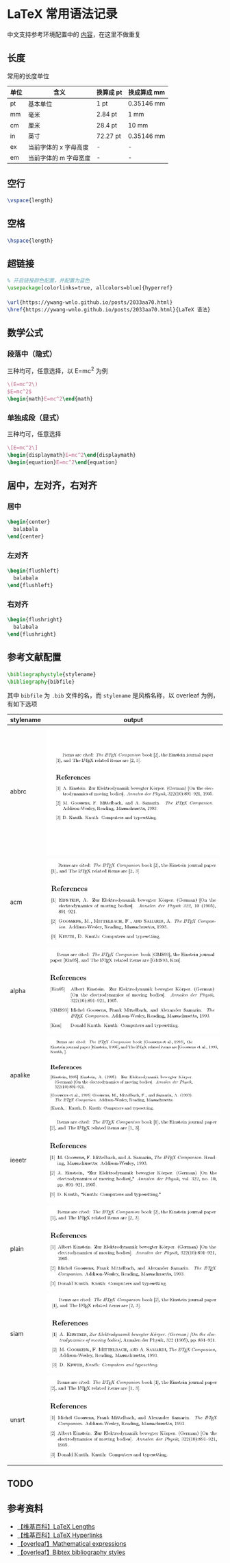 # LaTeX 常用语法记录


中文支持参考环境配置中的 [内容](/posts/4f94956/#中文支持)，在这里不做重复

## 长度

常用的长度单位

| 单位 | 含义                  | 换算成 pt | 换成算成 mm |
| ---- | --------------------- | --------- | ----------- |
| pt   | 基本单位              | 1 pt      | 0.35146 mm  |
| mm   | 毫米                  | 2.84 pt   | 1 mm        |
| cm   | 厘米                  | 28.4 pt   | 10 mm       |
| in   | 英寸                  | 72.27 pt  | 0.35146 mm  |
| ex   | 当前字体的 x 字母高度 | -         | -           |
| em   | 当前字体的 m 字母宽度 | -         | -           |

## 空行

```tex
\vspace{length}
```

## 空格

```tex
\hspace{length}
```

## 超链接

```tex
% 开启链接颜色配置，并配置为蓝色
\usepackage[colorlinks=true, allcolors=blue]{hyperref}

\url{https://ywang-wnlo.github.io/posts/2033aa70.html}
\href{https://ywang-wnlo.github.io/posts/2033aa70.html}{LaTeX 语法}
```

## 数学公式

### 段落中（隐式）

三种均可，任意选择，以 E=mc<sup>2</sup> 为例

```tex
\(E=mc^2\)
$E=mc^2$
\begin{math}E=mc^2\end{math}
```

### 单独成段（显式）

三种均可，任意选择

```tex
\[E=mc^2\]
\begin{displaymath}E=mc^2\end{displaymath}
\begin{equation}E=mc^2\end{equation}
```

## 居中，左对齐，右对齐

### 居中

```tex
\begin{center}
  balabala
\end{center}
```

### 左对齐

```tex
\begin{flushleft}
  balabala
\end{flushleft}
```

### 右对齐

```tex
\begin{flushright}
  balabala
\end{flushright}
```

## 参考文献配置

```tex
\bibliographystyle{stylename}
\bibliography{bibfile}
```

其中 `bibfile` 为 `.bib` 文件的名，而 `stylename` 是风格名称，以 overleaf 为例，有如下选项

| stylename | output                                                          |
| --------- | --------------------------------------------------------------- |
| abbrc     | ![BibtexStylesAbbrc](/posts/2033aa70/BibtexStylesAbbrc.png)     |
| acm       | ![BibtexStylesAcm](/posts/2033aa70/BibtexStylesAcm.png)         |
| alpha     | ![BibtexStylesAlpha](/posts/2033aa70/BibtexStylesAlpha.png)     |
| apalike   | ![BibtexStylesApalike](/posts/2033aa70/BibtexStylesApalike.png) |
| ieeetr    | ![BibtexStylesIeeetr](/posts/2033aa70/BibtexStylesIeeetr.png)   |
| plain     | ![BibtexStylesPlain](/posts/2033aa70/BibtexStylesPlain.png)     |
| siam      | ![BibtexStylesSiam](/posts/2033aa70/BibtexStylesSiam.png)       |
| unsrt     | ![BibtexStylesUnsrt](/posts/2033aa70/BibtexStylesUnsrt.png)     |

## TODO

## 参考资料

- [【维基百科】LaTeX Lengths](https://en.wikibooks.org/wiki/LaTeX/Lengths)
- [【维基百科】LaTeX Hyperlinks](https://en.wikibooks.org/wiki/LaTeX/Hyperlinks)
- [【overleaf】Mathematical expressions](https://www.overleaf.com/learn/latex/Mathematical_expressions)
- [【overleaf】Bibtex bibliography styles](https://www.overleaf.com/learn/latex/Bibtex_bibliography_styles)

